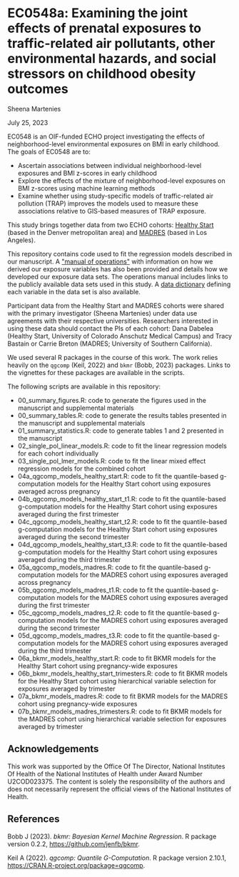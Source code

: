 # EC0548a: Examining the joint effects of prenatal exposures to traffic-related air pollutants, other environmental hazards, and social stressors on childhood obesity outcomes

Sheena Martenies

July 25, 2023

EC0548 is an OIF-funded ECHO project investigating the effects of neighborhood-level environmental exposures on BMI in early childhood. The goals of EC0548 are to:

- Ascertain associations between individual neighborhood-level exposures and BMI z-scores in early childhood
- Explore the effects of the mixture of neighborhood-level exposures on BMI z-scores using machine learning methods
- Examine whether using study-specific models of traffic-related air pollution (TRAP) improves the models used to measure these associations relative to GIS-based measures of TRAP exposure.

This study brings together data from two ECHO cohorts: [Healthy Start](https://healthystartstudy.org/) (based in the Denver metropolitan area) and [MADRES](https://madres.usc.edu/) (based in Los Angeles). 

This repository contains code used to fit the regression models described in our manuscript. A ["manual of operations"](https://smartenies.github.io/echo_oif_ec0548/manual_of_operations) with information on how we derived our exposure variables has also been provided and details how we developed our exposure data sets. The operations manual includes links to the publicly available data sets used in this study. A [data dictionary](https://smartenies.github.io/echo_oif_ec0548/data_dictionary) defining each variable in the data set is also available.

Participant data from the Healthy Start and MADRES cohorts were shared with the primary investigator (Sheena Martenies) under data use agreements with their respective universities. Researchers interested in using these data should contact the PIs of each cohort: Dana Dabelea (Healthy Start, University of Colorado Anschutz Medical Campus) and Tracy Bastain or Carrie Breton (MADRES; University of Southern California).

We used several R packages in the course of this work. The work relies heavily on the `qgcomp` (Keil, 2022) and `bkmr` (Bobb, 2023) packages. Links to the vignettes for these packages are available in the scripts. 

The following scripts are available in this repository:

- 00_summary_figures.R: code to generate the figures used in the manuscript and supplemental materials
- 00_summary_tables.R: code to generate the results tables presented in the manuscript and supplemental materials
- 01_summary_statistics.R: code to generate tables 1 and 2 presented in the manuscript 
- 02_single_pol_linear_models.R: code to fit the linear regression models for each cohort individually
- 03_single_pol_lmer_models.R: code to fit the linear mixed effect regression models for the combined cohort
- 04a_qgcomp_models_healthy_start.R: code to fit the quantile-based g-computation models for the Healthy Start cohort using exposures averaged across pregnancy
- 04b_qgcomp_models_healthy_start_t1.R: code to fit the quantile-based g-computation models for the Healthy Start cohort using exposures averaged during the first trimester
- 04c_qgcomp_models_healthy_start_t2.R: code to fit the quantile-based g-computation models for the Healthy Start cohort using exposures averaged during the second trimester
- 04d_qgcomp_models_healthy_start_t3.R: code to fit the quantile-based g-computation models for the Healthy Start cohort using exposures averaged during the third trimester
- 05a_qgcomp_models_madres.R: code to fit the quantile-based g-computation models for the MADRES cohort using exposures averaged across pregnancy
- 05b_qgcomp_models_madres_t1.R: code to fit the quantile-based g-computation models for the MADRES cohort using exposures averaged during the first trimester
- 05c_qgcomp_models_madres_t2.R: code to fit the quantile-based g-computation models for the MADRES cohort using exposures averaged during the second trimester
- 05d_qgcomp_models_madres_t3.R: code to fit the quantile-based g-computation models for the MADRES cohort using exposures averaged during the third trimester
- 06a_bkmr_models_healthy_start.R: code to fit BKMR models for the Healthy Start cohort using pregnancy-wide exposures
- 06b_bkmr_models_healthy_start_trimesters.R: code to fit BKMR models for the Healthy Start cohort using hierarchical variable selection for exposures averaged by trimester
- 07a_bkmr_models_madres.R: code to fit BKMR models for the MADRES cohort using pregnancy-wide exposures
- 07b_bkmr_models_madres_trimesters.R: code to fit BKMR models for the MADRES cohort using hierarchical variable selection for exposures averaged by trimester

## Acknowledgements

This work was supported by the Office Of The Director, National Institutes Of Health of the National Institutes of Health under Award Number U2COD023375. The content is solely the responsibility of the authors and does not necessarily represent the official views of the National Institutes of Health.

## References

Bobb J (2023). _bkmr: Bayesian Kernel Machine Regression_. R package version 0.2.2,
  <https://github.com/jenfb/bkmr>.
  
Keil A (2022). _qgcomp: Quantile G-Computation_. R package version 2.10.1,
  <https://CRAN.R-project.org/package=qgcomp>.



